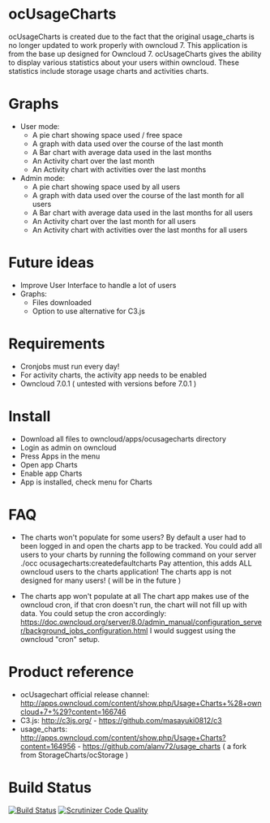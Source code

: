 ocUsageCharts
=============
ocUsageCharts is created due to the fact that the original usage_charts is no longer updated to work properly with owncloud 7.
This application is from the base up designed for Owncloud 7.
ocUsageCharts gives the ability to display various statistics about your users within owncloud.
These statistics include storage usage charts and activities charts.

Graphs
======
- User mode:
    - A pie chart showing space used / free space
    - A graph with data used over the course of the last month
    - A Bar chart with average data used in the last months
    - An Activity chart over the last month
    - An Activity chart with activities over the last months
- Admin mode:
    - A pie chart showing space used by all users
    - A graph with data used over the course of the last month for all users
    - A Bar chart with average data used in the last months for all users
    - An Activity chart over the last month for all users
    - An Activity chart with activities over the last months for all users

Future ideas
============
- Improve User Interface to handle a lot of users
- Graphs:
    - Files downloaded
    - Option to use alternative for C3.js

Requirements
============
- Cronjobs must run every day!
- For activity charts, the activity app needs to be enabled
- Owncloud 7.0.1 ( untested with versions before 7.0.1 )

Install
=======
- Download all files to owncloud/apps/ocusagecharts directory
- Login as admin on owncloud
- Press Apps in the menu
- Open app Charts
- Enable app Charts
- App is installed, check menu for Charts

FAQ
===
- The charts won't populate for some users?
By default a user had to been logged in and open the charts app to be tracked.
You could add all users to your charts by running the following command on your server
./occ ocusagecharts:createdefaultcharts
Pay attention, this adds ALL owncloud users to the charts application! 
The charts app is not designed for many users! ( will be in the future )

- The charts app won't populate at all
The chart app makes use of the owncloud cron, if that cron doesn't run, the chart will not fill up with data.
You could setup the cron accordingly:
https://doc.owncloud.org/server/8.0/admin_manual/configuration_server/background_jobs_configuration.html
I would suggest using the owncloud "cron" setup.

Product reference
=================
- ocUsagechart official release channel: http://apps.owncloud.com/content/show.php/Usage+Charts+%28+owncloud+7+%29?content=166746
- C3.js: http://c3js.org/ - https://github.com/masayuki0812/c3
- usage_charts: http://apps.owncloud.com/content/show.php/Usage+Charts?content=164956 - https://github.com/alanv72/usage_charts ( a fork from StorageCharts/ocStorage )

Build Status
============
[![Build Status](https://travis-ci.org/arnovr/ocusagecharts.svg?branch=master)](https://travis-ci.org/arnovr/ocusagecharts)
[![Scrutinizer Code Quality](https://scrutinizer-ci.com/g/arnovr/ocusagecharts/badges/quality-score.png?b=master)](https://scrutinizer-ci.com/g/arnovr/ocusagecharts/?branch=master)